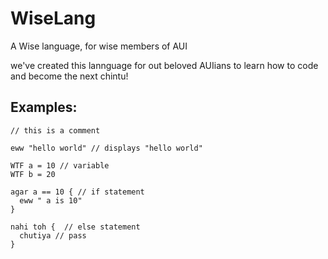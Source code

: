# WiseLang
A Wise language, for wise members of AUI

we've created this lannguage for out beloved AUIians to learn how to code and become the next chintu!

## Examples:
```
// this is a comment

eww "hello world" // displays "hello world"

WTF a = 10 // variable
WTF b = 20

agar a == 10 { // if statement
  eww " a is 10"
}

nahi toh {  // else statement
  chutiya // pass
}
```
